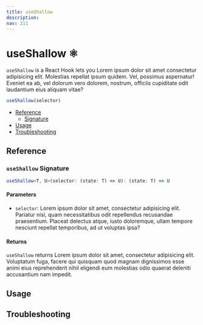 ```yaml
---
title: useShallow
description:
nav: 211
---
```


# useShallow ⚛️

`useShallow` is a React Hook lets you Lorem ipsum dolor sit amet consectetur adipisicing elit.
Molestias repellat ipsum quidem. Vel, possimus aspernatur! Eveniet ea ab, vel dolorum vero dolorem,
nostrum, officiis cupiditate odit laudantium eius aliquam vitae?

```js
useShallow(selector)
```

- [Reference](#reference)
  - [Signature](#useshallow-signature)
- [Usage](#usage)
- [Troubleshooting](#troubleshooting)

## Reference

### `useShallow` Signature

```ts
useShallow<T, U>(selector: (state: T) => U): (state: T) => U
```

#### Parameters

- `selector`: Lorem ipsum dolor sit amet, consectetur adipisicing elit. Pariatur nisi, quam
  necessitatibus odit repellendus recusandae praesentium. Placeat delectus atque, iusto doloremque,
  ullam tempore nesciunt repellat temporibus, ad ut voluptas ipsa?

#### Returns

`useShallow` returns Lorem ipsum dolor sit amet, consectetur adipisicing elit. Voluptatum fuga,
facere qui quisquam quod magnam dignissimos esse animi eius reprehenderit nihil eligendi eum
molestias odio quaerat deleniti accusantium nam impedit.

## Usage

## Troubleshooting
